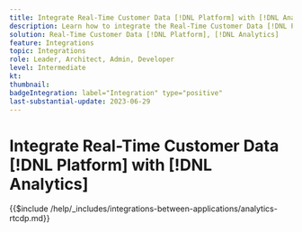 ```yaml
---
title: Integrate Real-Time Customer Data [!DNL Platform] with [!DNL Analytics]
description: Learn how to integrate the Real-Time Customer Data [!DNL Platform] with [!DNL Analytics]. 
solution: Real-Time Customer Data [!DNL Platform], [!DNL Analytics]
feature: Integrations
topic: Integrations
role: Leader, Architect, Admin, Developer
level: Intermediate
kt:
thumbnail:
badgeIntegration: label="Integration" type="positive"
last-substantial-update: 2023-06-29
---
```


# Integrate Real-Time Customer Data [!DNL Platform] with [!DNL Analytics]

{{$include /help/_includes/integrations-between-applications/analytics-rtcdp.md}}
